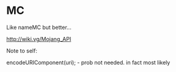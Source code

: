 # MC
Like nameMC but better...

http://wiki.vg/Mojang_API

Note to self:

encodeURIComponent(uri); - prob not needed. in fact most likely
